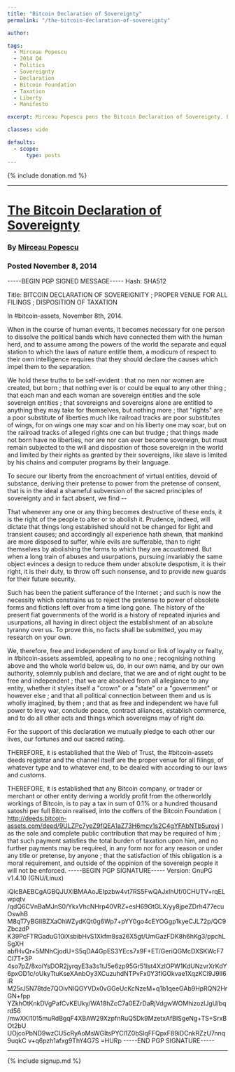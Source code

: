 ```yaml
---
title: "Bitcoin Declaration of Sovereignty"
permalink: "/the-bitcoin-declaration-of-sovereignty"

author: 

tags:
  - Mirceau Popescu
  - 2014 Q4
  - Politics
  - Sovereignty
  - Declaration
  - Bitcoin Foundation
  - Taxation
  - Liberty
  - Manifesto

excerpt: Mirceau Popescu pens the Bitcoin Declaration of Sovereignty. Posted November 8th, 2014.

classes: wide

defaults:
  - scope:
      type: posts
---
```


{% include donation.md %}

***

# [The Bitcoin Declaration of Sovereignty]()
### By [Mirceau Popescu]()
### Posted November 8, 2014

-----BEGIN PGP SIGNED MESSAGE-----
Hash: SHA512

Title: BITCOIN DECLARATION OF SOVEREIGNITY ; PROPER VENUE FOR ALL FILINGS ; DISPOSITION OF TAXATION 

In #bitcoin-assets, November 8th, 2014.

When in the course of human events, it becomes necessary for one person to dissolve the political bands which have connected them with the human herd, and to assume among the powers of the world the separate and equal station to which the laws of nature entitle them, a modicum of respect to their own intelligence requires that they should declare the causes which impel them to the separation.

We hold these truths to be self-evident : that no men nor women are created, but born ; that nothing ever is or could be equal to any other thing ; that each man and each woman are sovereign entities and the sole sovereign entities ; that sovereigns and sovereigns alone are entitled to anything they may take for themselves, but nothing more ; that "rights" are a poor substitute of liberties much like railroad tracks are poor substitutes of wings, for on wings one may soar and on his liberty one may soar, but on the railroad tracks of alleged rights one can but trudge ; that things made not born have no liberties, nor are nor can ever become sovereign, but must remain subjected to the will and disposition of those sovereign in the world and limited by their rights as granted by their sovereigns, like slave is limited by his chains and computer programs by their language.

To secure our liberty from the encroachment of virtual entities, devoid of substance, deriving their pretense to power from the pretense of consent, that is in the ideal a shameful subversion of the sacred principles of sovereignty and in fact absent, we find --

That whenever any one or any thing becomes destructive of these ends, it is the right of the people to alter or to abolish it. Prudence, indeed, will dictate that things long established should not be changed for light and transient causes; and accordingly all experience hath shewn, that mankind are more disposed to suffer, while evils are sufferable, than to right themselves by abolishing the forms to which they are accustomed. But when a long train of abuses and usurpations, pursuing invariably the same object evinces a design to reduce them under absolute despotism, it is their right, it is their duty, to throw off such nonsense, and to provide new guards for their future security.

Such has been the patient sufferance of the Internet ; and such is now the necessity which constrains us to reject the pretense to power of obsolete forms and fictions left over from a time long gone. The history of the present fiat governments of the world is a history of repeated injuries and usurpations, all having in direct object the establishment of an absolute tyranny over us. To prove this, no facts shall be submitted, you may research on your own.

We, therefore, free and independent of any bond or link of loyalty or fealty, in #bitcoin-assets assembled, appealing to no one ; recognising nothing above and the whole world below us, do, in our own name, and by our own authority, solemnly publish and declare, that we are and of right ought to be free and independent ; that we are absolved from all allegiance to any entity, whether it styles itself a "crown" or a "state" or a "government" or however else ; and that all political connection between them and us is wholly imagined, by them ; and that as free and independent we have full power to levy war, conclude peace, contract alliances, establish commerce, and to do all other acts and things which sovereigns may of right do. 

For the support of this declaration we mutually pledge to each other our lives, our fortunes and our sacred rating.

THEREFORE, it is established that the Web of Trust, the #bitcoin-assets deeds registrar and the channel itself are the proper venue for all filings, of whatever type and to whatever end, to be dealed with according to our laws and customs.

THEREFORE, it is established that any Bitcoin company, or trader or merchant or other entity deriving a worldly profit from the otherworldly workings of Bitcoin, is to pay a tax in sum of 0.1% or a hundred thousand satoshi per full Bitcoin realised, into the coffers of the Bitcoin Foundation ( http://deeds.bitcoin-assets.com/deed/9ULZPc7yeZ9fQEA1aZ73H6mcv1s2C4gYFAbNTb5urovj ) as the sole and complete public contribution that may be required of him ; that such payment satisfies the total burden of taxation upon him, and no further payments may be required, in any form nor for any reason or under any title or pretense, by anyone ; that the satisfaction of this obligation is a moral requirement, and outside of the oppinion of the sovereign people it will not be enforced.
-----BEGIN PGP SIGNATURE-----
Version: GnuPG v1.4.10 (GNU/Linux)

iQIcBAEBCgAGBQJUXlBMAAoJEIpzbw4vt7RS5FwQAJxIhUf/0CHUTV+rqELwpqtv
/qdQ6CVnBaMJnS0/YkxVhcNHrp40VRZ+esH69GtGLX/yy8jpeZDrh477ecuOswhB
M8qT7yBGlIBZXaOhWZydKQt0g6Wp7+pYY0go4cEYOGgp1kyeCJL72p/QC9ZbczdP
K39PcFTRGaduG10iXsbibHvS1Xkfm8sa26X5gt/UmGazFDK8h6hKg3/ppchLSgXH
abfHvQr+5MNhCjodU+S5qDA4GpES3YEcs7x9F+ET/GeriQGMcDXSKWcF7CI7T+3P
4so7pZ/8xoiYsDOR2jyrqyE3a3s1tJ5e6zp95Gr51Ist4XzlOPW1KdUNzvrXrKdY
6pxOD1c/oUkyTtuKseXAnbOy3XCuzuhdNTPvFx0Y3flGOkvae1XqzKCl9J9lI6iR
M25rJ5N78tde7QOivNlQGYVDx0vGGeUcKcNzeM+q1b1qeeGAb9HpRQN2HrGN+fpp
YZkhOtKnkDVgPafCvKEUky/WA18hZcC7a0EZrDaRjVdgwWOMhizozlJgU/bqrd56
/mwXKI1015muRdBgqF4XBAW29XzpfnRuQ5Dk9MzetxAfBISgeNg+TS+SrxBOt2bU
UOjcoPbND9wzCU5cRyAoMsWGItsPYCl1Z0bSlqFFQpxF89iDCnkRZzU7nnq9uqkC
v+q6pzh1afxg9ThY4G7S
=HURp
-----END PGP SIGNATURE-----




***

{% include signup.md %}